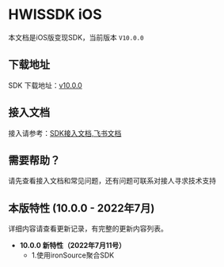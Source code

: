 # HWISSDK iOS 

本文档是iOS版变现SDK，当前版本 `V10.0.0`

## 下载地址

SDK 下载地址：[v10.0.0](https://github.com/artwl/hwsdk_ios/releases)


## 接入文档

接入请参考：[SDK接入文档,飞书文档](https://hellowd.feishu.cn/docx/doxcnU3qOqPmTxXAh3XV34BJ4cc#)

## 需要帮助？

请先查看接入文档和常见问题，还有问题可联系对接人寻求技术支持

## 本版特性 (10.0.0 - 2022年7月)

详细内容请查看更新记录，有完整的更新内容列表。

- **10.0.0 新特性（2022年7月11号）**
  - 1.使用ironSource聚合SDK
